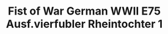 ---
layout: product
title: "Fist of War German WWII E75 Ausf.vierfubler Rheintochter 1"
price: "1900" 
desc: "Maketa"
img_path: "/assets/img/UA72113.jpg"
brand: "N/A"
available: false
special_offer: false
new: false
soon: false
cat: "010000"
subcat: "013300"
subsubcat: "0N/A"
sifra: "UA72113"
---